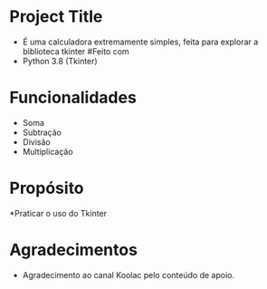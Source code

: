 # Project Title
* É uma calculadora extremamente simples, feita para explorar a biblioteca tkinter
#Feito com
* Python 3.8 (Tkinter)

# Funcionalidades
* Soma
* Subtração
* Divisão
* Multiplicação

# Propósito
*Praticar o uso do Tkinter

# Agradecimentos
* Agradecimento ao canal Koolac pelo conteúdo de apoio.
